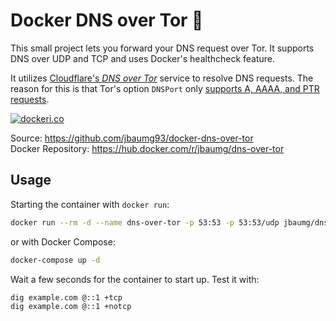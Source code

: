 # Docker DNS over Tor 🐳

This small project lets you forward your DNS request over Tor. It supports DNS over UDP and TCP and uses Docker's healthcheck feature.

It utilizes [Cloudflare's _DNS over Tor_](https://developers.cloudflare.com/1.1.1.1/fun-stuff/dns-over-tor/) service to resolve DNS requests. The reason for this is that Tor's option `DNSPort` only [supports A, AAAA, and PTR requests](https://www.torproject.org/docs/tor-manual.html.en).

[![dockeri.co](https://dockeri.co/image/jbaumg/dns-over-tor)](https://hub.docker.com/r/jbaumg/dns-over-tor)

Source: https://github.com/jbaumg93/docker-dns-over-tor  
Docker Repository: https://hub.docker.com/r/jbaumg/dns-over-tor

## Usage

Starting the container with `docker run`:

```sh
docker run --rm -d --name dns-over-tor -p 53:53 -p 53:53/udp jbaumg/dns-over-tor
```

or with Docker Compose:

```sh
docker-compose up -d
```

Wait a few seconds for the container to start up. Test it with:

```sh
dig example.com @::1 +tcp
dig example.com @::1 +notcp
```